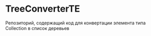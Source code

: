 # TreeConverterTE
Репозиторий, содержащий код для конвертации элемента типа Collection в список деревьев
